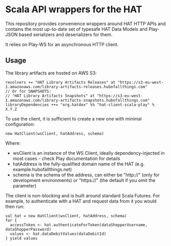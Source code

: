 # Scala API wrappers for the HAT

This repository provides convenience wrappers around HAT HTTP APIs and contains 
the most up-to-date set of typesafe HAT Data Models and Play-JSON based
serializers and deserializers for them.

It relies on Play-WS for an asynchronous HTTP client.

## Usage

The library artifacts are hosted on AWS S3:
 
    resolvers += "HAT Library Artifacts Releases" at "https://s3-eu-west-1.amazonaws.com/library-artifacts-releases.hubofallthings.com"
    // Or for SNAPSHOTS:
    // "HAT Library Artifacts Snapshots" at "https://s3-eu-west-1.amazonaws.com/library-artifacts-snapshots.hubofallthings.com"
    libraryDependencies ++= "org.hatdex" %% "hat-client-scala-play" % X.Y.Z

To use the client, it is sufficient to create a new one with minimal configuration:

    new HatClient(wsClient, hatAddress, schema)

Where:

- wsClient is an instance of the WS Client, ideally dependency-injected in most cases - check Play documentation for details
- hatAddress is the fully-qualified domain name of the HAT (e.g. example.hubofallthings.net)
- schema is the schema of the address, can either be "http://" (only for development environments) or "https://" (the default if you omit the parameter)

The client is non-blocking and is built around standard Scala Futures. For example, to authenticate with a HAT and request data from it you would then run:

    val hat = new HatClient(wsClient, hatAddress, schema)
    for {
      accessToken <- hat.authenticateForToken(dataShopperUsername, dataShopperPassword)
      values <- hat.dataDebitValues(dataDebitId)
    } yield values
